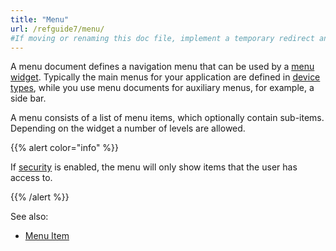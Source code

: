 ```yaml
---
title: "Menu"
url: /refguide7/menu/
#If moving or renaming this doc file, implement a temporary redirect and let the respective team know they should update the URL in the product. See Mapping to Products for more details.
---
```



A menu document defines a navigation menu that can be used by a [menu widget](/refguide7/menu-widgets/). Typically the main menus for your application are defined in [device types](/refguide7/desktop-profile/), while you use menu documents for auxiliary menus, for example, a side bar.

A menu consists of a list of menu items, which optionally contain sub-items. Depending on the widget a number of levels are allowed.

{{% alert color="info" %}}

If [security](/refguide7/project-security/) is enabled, the menu will only show items that the user has access to.

{{% /alert %}}

See also:

* [Menu Item](/refguide7/menu-item/)
